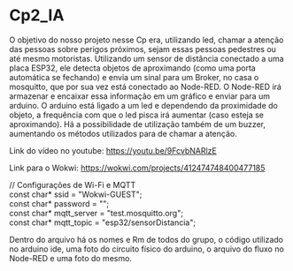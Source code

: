 # Cp2_IA

O objetivo do nosso projeto nesse Cp era, utilizando led, chamar a atenção das pessoas sobre perigos próximos, sejam essas pessoas pedestres ou até mesmo motoristas. 
Utilizando um sensor de distância conectado a uma placa ESP32, ele detecta objetos de aproximando (como uma porta automática se fechando) e envia um sinal para um Broker, no casa o mosquitto, que por sua vez está conectado ao Node-RED.
O Node-RED irá armazenar e encaixar essa informação em um gráfico e enviar para um arduino.
O arduino está ligado a um led e dependendo da proximidade do objeto, a frequência com que o led pisca irá aumentar (caso esteja se aproximando). 
Há a possibilidade de utilização também de um buzzer, aumentando os métodos utilizados para de chamar a atenção.

Link do vídeo no youtube: https://youtu.be/9FcvbNARlzE

Link para o Wokwi: https://wokwi.com/projects/412474748400477185

// Configurações de Wi-Fi e MQTT                                    
const char* ssid = "Wokwi-GUEST";                           
const char* password = "";                    
const char* mqtt_server = "test.mosquitto.org";                    
const char* mqtt_topic = "esp32/sensorDistancia";                          

Dentro do arquivo há os nomes e Rm de todos do grupo, o código utilizado no arduino ide, uma foto do circuito físico do arduino, o arquivo do fluxo no Node-RED e uma foto do mesmo. 
